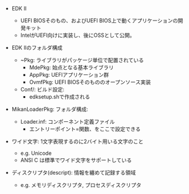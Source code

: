 + EDK Ⅱ
    + UEFI BIOSそのもの、およびUEFI BIOS上で動くアプリケーションの開発キット
    + IntelがUEFI向けに実装し、後にOSSとして公開。

+ EDK Ⅱのフォルダ構成
    + ~Pkg: ライブラリがパッケージ単位で配置されている
        + MdePkg: 始点となる基本ライブラリ
        + AppPkg: UEFIアプリケーション群
        + OvmfPkg: UEFI BIOSそのもののオープンソース実装
    + Conf/: ビルド設定: 
        + edksetup.shで作成される

+ MikanLoaderPkg: フォルダ構成:
    + Loader.inf: コンポーネント定義ファイル
        + エントリーポイント=関数、をここで設定できる
+ ワイド文字: 1文字表現するのに2バイト用いる文字のこと
    + e.g. Unicode
    + ANSI C は標準でワイド文字をサポートしている

+ ディスクリプタ(descript): 情報を纏めて記録する領域
    + e.g. メモリディスクリプタ, プロセスディスクリプタ

